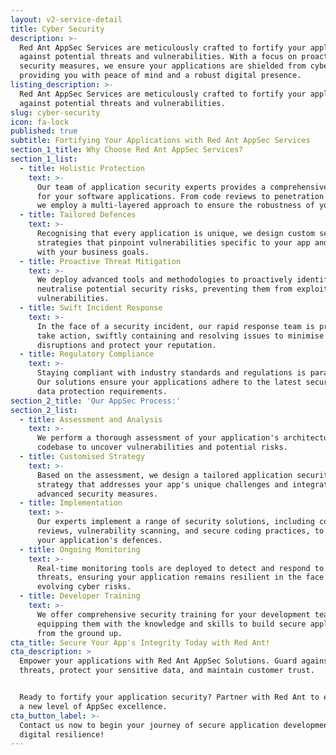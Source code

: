 ```yaml
---
layout: v2-service-detail
title: Cyber Security
description: >-
  Red Ant AppSec Services are meticulously crafted to fortify your applications
  against potential threats and vulnerabilities. With a focus on proactive
  security measures, we ensure your applications are shielded from cyber risks,
  providing you with peace of mind and a robust digital presence.
listing_description: >-
  Red Ant AppSec Services are meticulously crafted to fortify your applications
  against potential threats and vulnerabilities.
slug: cyber-security
icon: fa-lock
published: true
subtitle: Fortifying Your Applications with Red Ant AppSec Services
section_1_title: Why Choose Red Ant AppSec Services?
section_1_list:
  - title: Holistic Protection
    text: >-
      Our team of application security experts provides a comprehensive shield
      for your software applications. From code reviews to penetration testing,
      we employ a multi-layered approach to ensure the robustness of your apps.
  - title: Tailored Defences
    text: >-
      Recognising that every application is unique, we design custom security
      strategies that pinpoint vulnerabilities specific to your app and align
      with your business goals.
  - title: Proactive Threat Mitigation
    text: >-
      We deploy advanced tools and methodologies to proactively identify and
      neutralise potential security risks, preventing them from exploiting
      vulnerabilities.
  - title: Swift Incident Response
    text: >-
      In the face of a security incident, our rapid response team is primed to
      take action, swiftly containing and resolving issues to minimise
      disruptions and protect your reputation.
  - title: Regulatory Compliance
    text: >-
      Staying compliant with industry standards and regulations is paramount.
      Our solutions ensure your applications adhere to the latest security and
      data protection requirements.
section_2_title: 'Our AppSec Process:'
section_2_list:
  - title: Assessment and Analysis
    text: >-
      We perform a thorough assessment of your application's architecture and
      codebase to uncover vulnerabilities and potential risks.
  - title: Customised Strategy
    text: >-
      Based on the assessment, we design a tailored application security
      strategy that addresses your app's unique challenges and integrates
      advanced security measures.
  - title: Implementation
    text: >-
      Our experts implement a range of security solutions, including code
      reviews, vulnerability scanning, and secure coding practices, to fortify
      your application's defences.
  - title: Ongoing Monitoring
    text: >-
      Real-time monitoring tools are deployed to detect and respond to emerging
      threats, ensuring your application remains resilient in the face of
      evolving cyber risks.
  - title: Developer Training
    text: >-
      We offer comprehensive security training for your development team,
      equipping them with the knowledge and skills to build secure applications
      from the ground up.
cta_title: Secure Your App's Integrity Today with Red Ant!
cta_description: >
  Empower your applications with Red Ant AppSec Solutions. Guard against cyber
  threats, protect your sensitive data, and maintain customer trust.


  Ready to fortify your application security? Partner with Red Ant to experience
  a new level of AppSec excellence. 
cta_button_label: >-
  Contact us now to begin your journey of secure application development and
  digital resilience!
---
```














